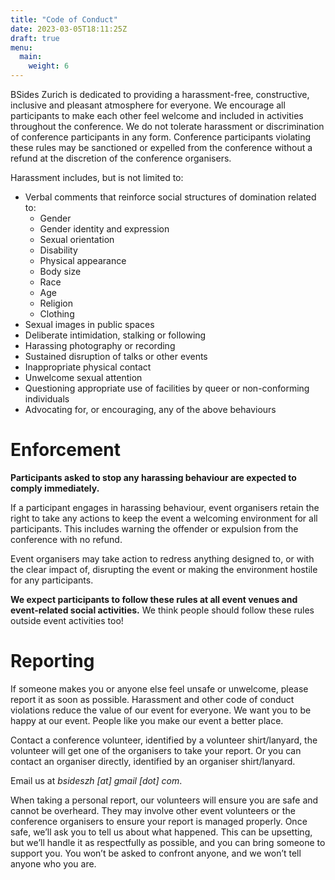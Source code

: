 ```yaml
---
title: "Code of Conduct"
date: 2023-03-05T18:11:25Z
draft: true
menu:
  main:
    weight: 6
---
```


BSides Zurich is dedicated to providing a harassment-free, constructive, inclusive and pleasant atmosphere for everyone. We encourage all participants to make each other feel welcome and included in activities throughout the conference. We do not tolerate harassment or discrimination of conference participants in any form. Conference participants violating these rules may be sanctioned or expelled from the conference without a refund at the discretion of the conference organisers.

Harassment includes, but is not limited to:

* Verbal comments that reinforce social structures of domination related to:
    * Gender
    * Gender identity and expression
    * Sexual orientation
    * Disability
    * Physical appearance
    * Body size
    * Race
    * Age
    * Religion
    * Clothing
* Sexual images in public spaces
* Deliberate intimidation, stalking or following
* Harassing photography or recording
* Sustained disruption of talks or other events
* Inappropriate physical contact
* Unwelcome sexual attention
* Questioning appropriate use of facilities by queer or non-conforming individuals
* Advocating for, or encouraging, any of the above behaviours

# Enforcement

**Participants asked to stop any harassing behaviour are expected to comply immediately.**

If a participant engages in harassing behaviour, event organisers retain the right to take any actions to keep the event a welcoming environment for all participants. This includes warning the offender or expulsion from the conference with no refund.

Event organisers may take action to redress anything designed to, or with the clear impact of, disrupting the event or making the environment hostile for any participants.

**We expect participants to follow these rules at all event venues and event-related social activities.** We think people should follow these rules outside event activities too!

# Reporting
If someone makes you or anyone else feel unsafe or unwelcome, please report it as soon as possible. Harassment and other code of conduct violations reduce the value of our event for everyone. We want you to be happy at our event. People like you make our event a better place.

Contact a conference volunteer, identified by a volunteer shirt/lanyard, the volunteer will get one of the organisers to take your report. Or you can contact an organiser directly, identified by an organiser shirt/lanyard.

Email us at *bsideszh [at] gmail [dot] com*.

When taking a personal report, our volunteers will ensure you are safe and cannot be overheard. They may involve other event volunteers or the conference organisers to ensure your report is managed properly. Once safe, we’ll ask you to tell us about what happened. This can be upsetting, but we’ll handle it as respectfully as possible, and you can bring someone to support you. You won’t be asked to confront anyone, and we won’t tell anyone who you are.
